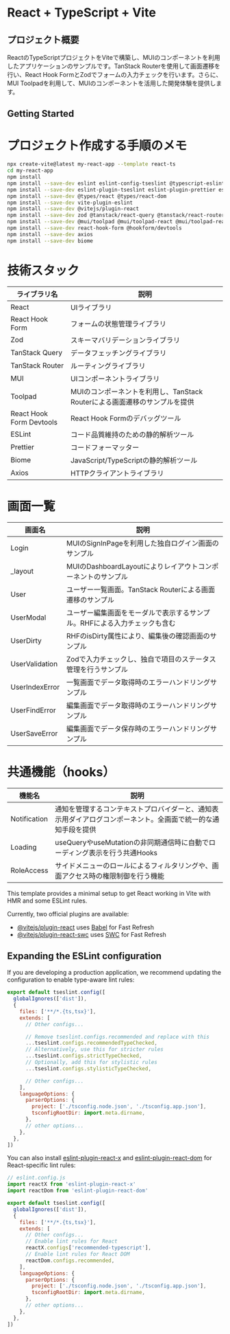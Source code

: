# React + TypeScript + Vite

## プロジェクト概要
ReactのTypeScriptプロジェクトをViteで構築し、MUIのコンポーネントを利用したアプリケーションのサンプルです。TanStack Routerを使用して画面遷移を行い、React Hook FormとZodでフォームの入力チェックを行います。さらに、MUI Toolpadを利用して、MUIのコンポーネントを活用した開発体験を提供します。

## Getting Started
# プロジェクト作成する手順のメモ
```bash
npx create-vite@latest my-react-app --template react-ts 
cd my-react-app
npm install
npm install --save-dev eslint eslint-config-tseslint @typescript-eslint/parser @typescript-eslint/eslint-plugin eslint-plugin-react eslint-plugin-react-hooks eslint-plugin-jsx-a11y eslint-plugin-import
npm install --save-dev eslint-plugin-tseslint eslint-plugin-prettier eslint-config-prettier
npm install --save-dev @types/react @types/react-dom
npm install --save-dev vite-plugin-eslint
npm install --save-dev @vitejs/plugin-react
npm install --save-dev zod @tanstack/react-query @tanstack/react-router @mui/material @mui/icons-material @mui/lab
npm install --save-dev @mui/toolpad @mui/toolpad-react @mui/toolpad-react-router
npm install --save-dev react-hook-form @hookform/devtools
npm install --save-dev axios
npm install --save-dev biome  
```

# 技術スタック
| **ライブラリ名**            | **説明**                                                                                   |
|----------------------------|------------------------------------------------------------------------------------------|
| React                      | UIライブラリ                                                                              |
| React Hook Form            | フォームの状態管理ライブラリ                                                              |
| Zod                        | スキーマバリデーションライブラリ                                                          |
| TanStack Query             | データフェッチングライブラリ                                                              |
| TanStack Router            | ルーティングライブラリ                                                                    |
| MUI                        | UIコンポーネントライブラリ                                                                |
| Toolpad                    | MUIのコンポーネントを利用し、TanStack Routerによる画面遷移のサンプルを提供                |
| React Hook Form Devtools   | React Hook Formのデバッグツール                                                          |
| ESLint                     | コード品質維持のための静的解析ツール                                                     |
| Prettier                   | コードフォーマッター                                                                      |
| Biome                      | JavaScript/TypeScriptの静的解析ツール                                                     |
| Axios                      | HTTPクライアントライブラリ                                                               |

# 画面一覧

| **画面名**         | **説明**                                                                                       |
|--------------------|----------------------------------------------------------------------------------------------|
| Login              | MUIのSignInPageを利用した独自ログイン画面のサンプル                                            |
| _layout            | MUIのDashboardLayoutによりレイアウトコンポーネントのサンプル                                    |
| User               | ユーザー一覧画面。TanStack Routerによる画面遷移のサンプル                                      |
| UserModal          | ユーザー編集画面をモーダルで表示するサンプル。RHFによる入力チェックも含む                       |
| UserDirty          | RHFのisDirty属性により、編集後の確認画面のサンプル　　　　                                  |
| UserValidation     | Zodで入力チェックし、独自で項目のステータス管理を行うサンプル                                  |
| UserIndexError     | 一覧画面でデータ取得時のエラーハンドリングサンプル                                             |
| UserFindError      | 編集画面でデータ取得時のエラーハンドリングサンプル                                             |
| UserSaveError      | 編集画面でデータ保存時のエラーハンドリングサンプル                                             |

# 共通機能（hooks）

| **機能名**     | **説明**                                                                                                 |
|----------------|--------------------------------------------------------------------------------------------------------|
| Notification   | 通知を管理するコンテキストプロバイダーと、通知表示用ダイアログコンポーネント。全画面で統一的な通知手段を提供 |
| Loading        | useQueryやuseMutationの非同期通信時に自動でローディング表示を行う共通Hooks                               |
| RoleAccess     | サイドメニューのロールによるフィルタリングや、画面アクセス時の権限制御を行う機能                         |

This template provides a minimal setup to get React working in Vite with HMR and some ESLint rules.

Currently, two official plugins are available:

- [@vitejs/plugin-react](https://github.com/vitejs/vite-plugin-react/blob/main/packages/plugin-react) uses [Babel](https://babeljs.io/) for Fast Refresh
- [@vitejs/plugin-react-swc](https://github.com/vitejs/vite-plugin-react/blob/main/packages/plugin-react-swc) uses [SWC](https://swc.rs/) for Fast Refresh

## Expanding the ESLint configuration

If you are developing a production application, we recommend updating the configuration to enable type-aware lint rules:

```js
export default tseslint.config([
  globalIgnores(['dist']),
  {
    files: ['**/*.{ts,tsx}'],
    extends: [
      // Other configs...

      // Remove tseslint.configs.recommended and replace with this
      ...tseslint.configs.recommendedTypeChecked,
      // Alternatively, use this for stricter rules
      ...tseslint.configs.strictTypeChecked,
      // Optionally, add this for stylistic rules
      ...tseslint.configs.stylisticTypeChecked,

      // Other configs...
    ],
    languageOptions: {
      parserOptions: {
        project: ['./tsconfig.node.json', './tsconfig.app.json'],
        tsconfigRootDir: import.meta.dirname,
      },
      // other options...
    },
  },
])
```

You can also install [eslint-plugin-react-x](https://github.com/Rel1cx/eslint-react/tree/main/packages/plugins/eslint-plugin-react-x) and [eslint-plugin-react-dom](https://github.com/Rel1cx/eslint-react/tree/main/packages/plugins/eslint-plugin-react-dom) for React-specific lint rules:

```js
// eslint.config.js
import reactX from 'eslint-plugin-react-x'
import reactDom from 'eslint-plugin-react-dom'

export default tseslint.config([
  globalIgnores(['dist']),
  {
    files: ['**/*.{ts,tsx}'],
    extends: [
      // Other configs...
      // Enable lint rules for React
      reactX.configs['recommended-typescript'],
      // Enable lint rules for React DOM
      reactDom.configs.recommended,
    ],
    languageOptions: {
      parserOptions: {
        project: ['./tsconfig.node.json', './tsconfig.app.json'],
        tsconfigRootDir: import.meta.dirname,
      },
      // other options...
    },
  },
])
```
